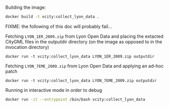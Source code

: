 Building the image:
```bash
docker build -t vcity:collect_lyon_data .
```

FIXME: the following of this doc will probably fail...


Fetching `LYON_1ER_2009.zip` from Lyon Open Data and placing the extacted CityGML files in the outputdir directory (on the image as opposed to in the invocation directory)
```
docker run -t vcity:collect_lyon_data LYON_1ER_2009.zip outputdir
```

Fetching `LYON_7EME_2009.zip` from Lyon Open Data and applying an ad-hoc patch
```
docker run -t vcity:collect_lyon_data LYON_7EME_2009.zip outputdir
```

Running in interactive mode in order to debug
```bash
docker run -it --entrypoint /bin/bash vcity:collect_lyon_data
```

